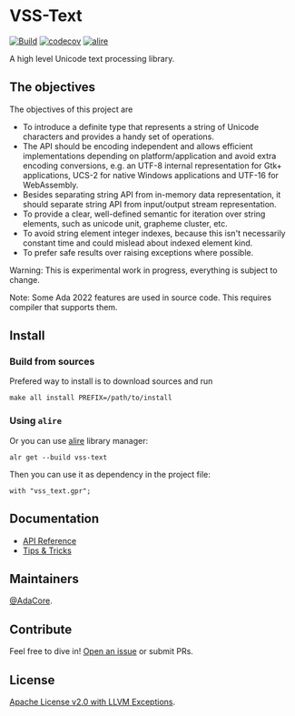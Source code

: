 # VSS-Text

[![Build](https://github.com/AdaCore/vss-text/actions/workflows/main.yml/badge.svg)](https://github.com/AdaCore/vss-text/actions/workflows/main.yml)
[![codecov](https://codecov.io/gh/AdaCore/vss-text/branch/master/graph/badge.svg)](https://codecov.io/gh/AdaCore/vss-text)
[![alire](https://img.shields.io/endpoint?url=https://alire.ada.dev/badges/vss-text.json)](https://alire.ada.dev/crates/vss-text.html)

A high level Unicode text processing library.

## The objectives

The objectives of this project are

* To introduce a definite type that represents a string of Unicode characters
  and provides a handy set of operations.
* The API should be encoding independent and allows efficient implementations
  depending on platform/application and avoid extra encoding conversions, e.g.
  an UTF-8 internal representation for Gtk+ applications, UCS-2 for native
  Windows applications and UTF-16 for WebAssembly.
* Besides separating string API from in-memory data representation, it should
  separate string API from input/output stream representation.
* To provide a clear, well-defined semantic for iteration over string
  elements, such as unicode unit, grapheme cluster, etc.
* To avoid string element integer indexes, because this isn't necessarily
  constant time and could mislead about indexed element kind.
* To prefer safe results over raising exceptions where possible.

Warning: This is experimental work in progress, everything is subject to
change.

Note: Some Ada 2022 features are used in source code. This requires compiler
that supports them.

## Install

### Build from sources
Prefered way to install is to download sources and run

    make all install PREFIX=/path/to/install

### Using `alire`
Or you can use [alire](https://alire.ada.dev/) library manager:

    alr get --build vss-text

Then you can use it as dependency in the project file:

    with "vss_text.gpr";

## Documentation

* [API Reference](https://adacore.github.io/VSS/)
* [Tips & Tricks](docs/Tips_and_Tricks.md)

## Maintainers

[@AdaCore](https://adacore.com/).

## Contribute

Feel free to dive in!
[Open an issue](https://github.com/AdaCore/vss-text/issues/new)
or submit PRs.

## License

[Apache License v2.0 with LLVM Exceptions](LICENSE.txt).
